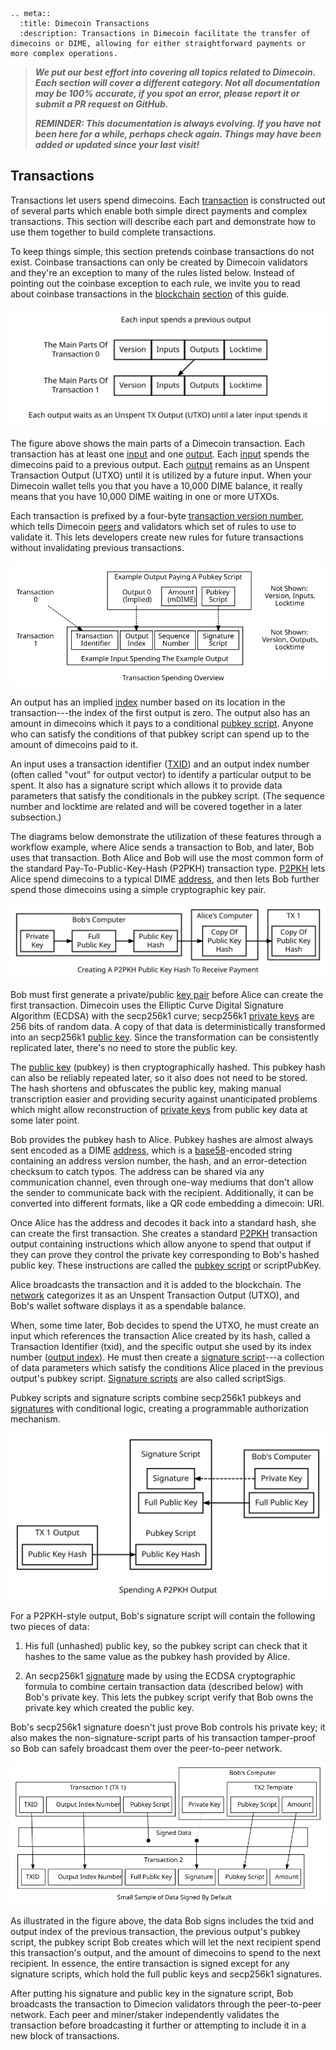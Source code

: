 ```{eval-rst}
.. meta::
  :title: Dimecoin Transactions
  :description: Transactions in Dimecoin facilitate the transfer of dimecoins or DIME, allowing for either straightforward payments or more complex operations.
```

> ***We put our best effort into covering all topics related to Dimecoin. Each section will cover a different category. Not all documentation may be 100% accurate, if you spot an error, please report it or submit a PR request on GitHub.***
>
> ***REMINDER: This documentation is always evolving. If you have not been here for a while, perhaps check again. Things may have been added or updated since your last visit!***

## Transactions

Transactions let users spend dimecoins. Each [transaction](../reference/glossary.md#transaction) is constructed out of several parts which enable both simple direct payments and complex transactions. This section will describe each part and demonstrate how to use them together to build complete transactions.

To keep things simple, this section pretends coinbase transactions do not exist. Coinbase transactions can only be created by Dimecoin validators and they're an exception to many of the rules listed below. Instead of pointing out the coinbase exception to each rule, we invite you to read about coinbase transactions in the [blockchain](../reference/glossary.md#blockchain) [section](../guide/blockchain-overview.md) of this guide.

![The Parts Of A Transaction](../../img/dev/en-tx-overview.svg)

The figure above shows the main parts of a Dimecoin transaction. Each transaction has at least one [input](../reference/glossary.md#input) and one [output](../reference/glossary.md#output). Each [input](../reference/glossary.md#input) spends the dimecoins paid to a previous output. Each [output](../reference/glossary.md#output) remains as an Unspent Transaction Output (UTXO) until it is utilized by a future input. When your Dimecoin wallet tells you that you have a 10,000 DIME balance, it really means that you have 10,000 DIME waiting in one or more UTXOs.

Each transaction is prefixed by a four-byte [transaction version number](../reference/glossary.md#transaction-version-number), which tells Dimecoin [peers](../reference/glossary.md#peer) and validators which set of rules to use to validate it. This lets developers create new rules for future transactions without invalidating previous transactions.

![Spending An Output](../../img/dev/en-tx-overview-spending.svg)

An output has an implied [index](../reference/glossary.md#index) number based on its location in the transaction---the index of the first output is zero. The output also has an amount in dimecoins which it pays to a conditional [pubkey script](../reference/glossary.md#pubkey-script). Anyone who can satisfy the conditions of that pubkey script can spend up to the amount of dimecoins paid to it.

An input uses a transaction identifier ([TXID](../reference/glossary.md#transaction-identifiers)) and an output index number (often called "vout" for output vector) to identify a particular output to be spent. It also has a signature script which allows it to provide data parameters that satisfy the conditionals in the pubkey script. (The sequence number and locktime are related and will be covered together in a later subsection.)

The diagrams below demonstrate the utilization of these features through a workflow example, where Alice sends a transaction to Bob, and later, Bob uses that transaction. Both Alice and Bob will use the most common form of the standard Pay-To-Public-Key-Hash (P2PKH) transaction type. [P2PKH](../reference/glossary.md#pay-to-pubkey-hash) lets Alice spend dimecoins to a typical DIME [address](../reference/glossary.md#address), and then lets Bob further spend those dimecoins using a simple cryptographic key pair.

![Creating A P2PKH Public Key Hash To Receive Payment](../../img/dev/en-creating-p2pkh-output.svg)

Bob must first generate a private/public [key pair](../reference/glossary.md#key-pair) before Alice can create the first transaction. Dimecoin uses the Elliptic Curve Digital Signature Algorithm (ECDSA) with the secp256k1 curve; secp256k1 [private keys](../reference/glossary.md#private-key) are 256 bits of random data. A copy of that data is deterministically transformed into an secp256k1 [public key](../reference/glossary.md#public-key). Since the transformation can be consistently replicated later, there's no need to store the public key.

The [public key](../reference/glossary.md#public-key) (pubkey) is then cryptographically hashed. This pubkey hash can also be reliably repeated later, so it also does not need to be stored. The hash shortens and obfuscates the public key, making manual transcription easier and providing security against unanticipated problems which might allow reconstruction of [private keys](../reference/glossary.md#private-key) from public key data at some later point.

Bob provides the pubkey hash to Alice. Pubkey hashes are almost always sent encoded as a DIME [address](../reference/glossary.md#address), which is a [base58](../reference/glossary.md#base58)-encoded string containing an address version number, the hash, and an error-detection checksum to catch typos. The address can be shared via any communication channel, even through one-way mediums that don't allow the sender to communicate back with the recipient. Additionally, it can be converted into different formats, like a QR code embedding a dimecoin: URI.

Once Alice has the address and decodes it back into a standard hash, she can create the first transaction. She creates a standard [P2PKH](../reference/glossary.md#pay-to-pubkey-hash) transaction output containing instructions which allow anyone to spend that output if they can prove they control the private key corresponding to Bob's hashed public key. These instructions are called the [pubkey script](../reference/glossary.md#pubkey-script)
or scriptPubKey.

Alice broadcasts the transaction and it is added to the blockchain. The [network](../reference/glossary.md#network) categorizes it as an Unspent Transaction Output (UTXO), and Bob's wallet software displays it as a spendable balance.

When, some time later, Bob decides to spend the UTXO, he must create an input which references the transaction Alice created by its hash, called a Transaction Identifier (txid), and the specific output she used by its index number ([output index](../reference/glossary.md#output-index)). He must then create a [signature script](../reference/glossary.md#signature-script)---a collection of data parameters which satisfy the conditions Alice placed in the previous output's pubkey script.  [Signature scripts](../reference/glossary.md#signature-script) are also called scriptSigs.

Pubkey scripts and signature scripts combine secp256k1 pubkeys and [signatures](../reference/glossary.md#signature) with conditional logic, creating a programmable authorization mechanism.

![Unlocking A P2PKH Output For Spending](../../img/dev/en-unlocking-p2pkh-output.svg)

For a P2PKH-style output, Bob's signature script will contain the following two pieces of data:

1. His full (unhashed) public key, so the pubkey script can check that it hashes to the same value as the pubkey hash provided by Alice.

2. An secp256k1 [signature](../reference/glossary.md#signature) made by using the ECDSA cryptographic formula to combine certain transaction data (described below) with Bob's private key. This lets the pubkey script verify that Bob owns the private key which created the public key.

Bob's secp256k1 signature doesn't just prove Bob controls his private key; it also makes the non-signature-script parts of his transaction tamper-proof so Bob can safely broadcast them over the peer-to-peer network.

![Some Things Signed When Spending An Output](../../img/dev/en-signing-output-to-spend.svg)

As illustrated in the figure above, the data Bob signs includes the txid and output index of the previous transaction, the previous output's pubkey script, the pubkey script Bob creates which will let the next recipient spend this transaction's output, and the amount of dimecoins to spend to the next recipient. In essence, the entire transaction is signed except for any signature scripts, which hold the full public keys and secp256k1 signatures.

After putting his signature and public key in the signature script, Bob broadcasts the transaction to Dimecion validators through the peer-to-peer network. Each peer and miner/staker independently validates the transaction before broadcasting it further or attempting to include it in a new block of transactions.
